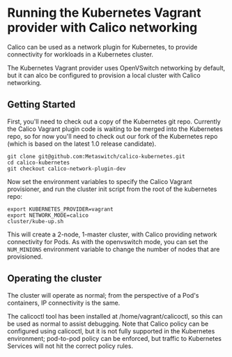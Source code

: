 # Running the Kubernetes Vagrant provider with Calico networking
Calico can be used as a network plugin for Kubernetes, to provide connectivity for workloads in a Kubernetes cluster.

The Kubernetes Vagrant provider uses OpenVSwitch networking by default, but it can alco be configured to provision a local cluster with Calico networking.

## Getting Started
First, you'll need to check out a copy of the Kubernetes git repo. Currently the Calico Vagrant plugin code is waiting to be merged into the Kubernetes repo, so for now you'll need to check out our fork of the Kubernetes repo (which is based on the latest 1.0 release candidate).
```
git clone git@github.com:Metaswitch/calico-kubernetes.git
cd calico-kubernetes
git checkout calico-network-plugin-dev
```

Now set the environment variables to specify the Calico Vagrant provisioner, and run the cluster init script from the root of the kubernetes repo:
```
export KUBERNETES_PROVIDER=vagrant
export NETWORK_MODE=calico
cluster/kube-up.sh
```

This will create a 2-node, 1-master cluster, with Calico providing network connectivity for Pods. As with the openvswitch mode, you can set the `NUM_MINIONS` environment variable to change the number of nodes that are provisioned.

## Operating the cluster
The cluster will operate as normal; from the perspective of a Pod's containers, IP connectivity is the same.

The calicoctl tool has been installed at /home/vagrant/calicoctl, so this can be used as normal to assist debugging. Note that Calico policy can be configured using calicoctl, but it is not fully supported in the Kubernetes environment; pod-to-pod policy can be enforced, but traffic to Kubernetes Services will not hit the correct policy rules.
